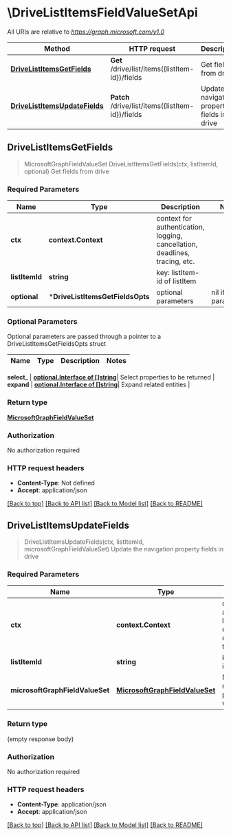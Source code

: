 # \DriveListItemsFieldValueSetApi

All URIs are relative to *https://graph.microsoft.com/v1.0*

Method | HTTP request | Description
------------- | ------------- | -------------
[**DriveListItemsGetFields**](DriveListItemsFieldValueSetApi.md#DriveListItemsGetFields) | **Get** /drive/list/items({listItem-id})/fields | Get fields from drive
[**DriveListItemsUpdateFields**](DriveListItemsFieldValueSetApi.md#DriveListItemsUpdateFields) | **Patch** /drive/list/items({listItem-id})/fields | Update the navigation property fields in drive



## DriveListItemsGetFields

> MicrosoftGraphFieldValueSet DriveListItemsGetFields(ctx, listItemId, optional)
Get fields from drive

### Required Parameters


Name | Type | Description  | Notes
------------- | ------------- | ------------- | -------------
**ctx** | **context.Context** | context for authentication, logging, cancellation, deadlines, tracing, etc.
**listItemId** | **string**| key: listItem-id of listItem | 
 **optional** | ***DriveListItemsGetFieldsOpts** | optional parameters | nil if no parameters

### Optional Parameters

Optional parameters are passed through a pointer to a DriveListItemsGetFieldsOpts struct


Name | Type | Description  | Notes
------------- | ------------- | ------------- | -------------

 **select_** | [**optional.Interface of []string**](string.md)| Select properties to be returned | 
 **expand** | [**optional.Interface of []string**](string.md)| Expand related entities | 

### Return type

[**MicrosoftGraphFieldValueSet**](microsoft.graph.fieldValueSet.md)

### Authorization

No authorization required

### HTTP request headers

- **Content-Type**: Not defined
- **Accept**: application/json

[[Back to top]](#) [[Back to API list]](../README.md#documentation-for-api-endpoints)
[[Back to Model list]](../README.md#documentation-for-models)
[[Back to README]](../README.md)


## DriveListItemsUpdateFields

> DriveListItemsUpdateFields(ctx, listItemId, microsoftGraphFieldValueSet)
Update the navigation property fields in drive

### Required Parameters


Name | Type | Description  | Notes
------------- | ------------- | ------------- | -------------
**ctx** | **context.Context** | context for authentication, logging, cancellation, deadlines, tracing, etc.
**listItemId** | **string**| key: listItem-id of listItem | 
**microsoftGraphFieldValueSet** | [**MicrosoftGraphFieldValueSet**](MicrosoftGraphFieldValueSet.md)| New navigation property values | 

### Return type

 (empty response body)

### Authorization

No authorization required

### HTTP request headers

- **Content-Type**: application/json
- **Accept**: application/json

[[Back to top]](#) [[Back to API list]](../README.md#documentation-for-api-endpoints)
[[Back to Model list]](../README.md#documentation-for-models)
[[Back to README]](../README.md)

